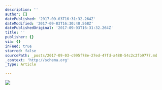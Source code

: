 ```yaml
---
description: ''
author: []
datePublished: '2017-09-03T16:31:32.264Z'
dateModified: '2017-09-03T16:30:40.568Z'
datePublishedOriginal: '2017-09-03T16:31:32.264Z'
title: ''
publisher: {}
via: {}
inFeed: true
starred: false
sourcePath: _posts/2017-09-03-c995f78e-27ed-47fd-a488-54c2c2fb9777.md
_context: 'http://schema.org'
_type: Article

---
```

![](https://the-grid-user-content.s3-us-west-2.amazonaws.com/88e59c64-2fee-4537-acf1-8658b3ff902d.jpg)